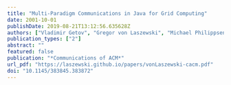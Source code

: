 ```yaml
---
title: "Multi-Paradigm Communications in Java for Grid Computing"
date: 2001-10-01
publishDate: 2019-08-21T13:12:56.635628Z
authors: ["Vladimir Getov", "Gregor von Laszewski", "Michael Philippsen", "Ian Foster"]
publication_types: ["2"]
abstract: ""
featured: false
publication: "*Communications of ACM*"
url_pdf: "https://laszewski.github.io/papers/vonLaszewski-cacm.pdf"
doi: "10.1145/383845.383872"
---
```


